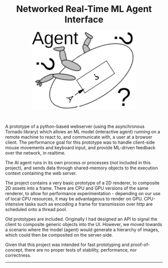 <h1 align="center" style="margin-top: 0px;">Networked Real-Time ML Agent Interface</h1>

<div id="img0" align="center" >
    <img src="doc/images/agent.png" height="250">
</div>


&emsp;


A prototype of a python-based webserver (using the asynchronous Tornado library) which allows an ML model (interactive agent) running on a remote machine to react to, and communicate with, a user at a browser client. The performance goal for this prototype was to handle client-side mouse movements and keyboard input, and provide ML-driven feedback over the network, in realtime. 

The AI agent runs in its own process or processes (not included in this project), and sends data through shared-memory objects to the execution context containing the web server. 

The project contains a very basic prototype of a 2D renderer, to composite 2D assets into a frame. There are CPU and GPU versions of the same renderer, to allow for performance experimentation - depending on our use of local CPU resources, it may be advantageous to render on GPU. CPU-intensive tasks such as encoding a frame for transmission over http are scheduled onto a thread pool.

Old prototypes are included. Originally I had designed an API to signal the client to composite generic objects into the  UI. However, we moved towards a scenario where the model (agent) would generate a hierarchy of images, which could then be composited on the server-side.

Given that this project was intended for fast prototyping and proof-of-concept, there are no proper tests of stability, performance, nor correctness.

---